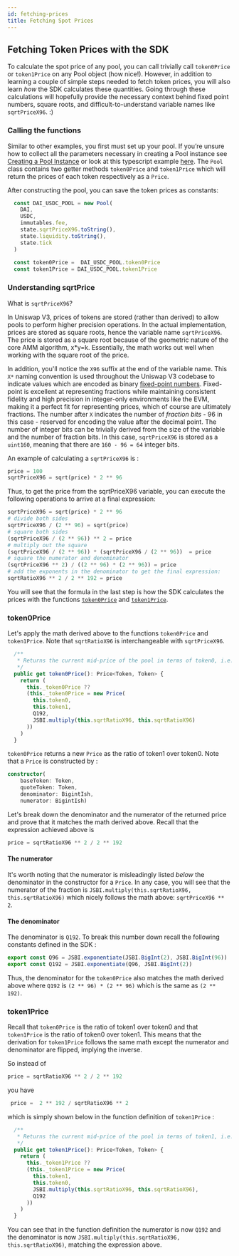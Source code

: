 ```yaml
---
id: fetching-prices
title: Fetching Spot Prices
---
```


## Fetching Token Prices with the SDK

To calculate the spot price of any pool, you can call trivially call `token0Price` or `token1Price` on any Pool object (how nice!). However, in addition to learning a couple of simple steps needed to fetch token prices, you will also learn *how* the SDK calculates these quantities. Going through these calculations will hopefully provide the necessary context behind fixed point numbers, square roots, and difficult-to-understand variable names like `sqrtPriceX96`. :)

### Calling the functions

Similar to other examples, you first must set up your pool. If you’re unsure how to collect all the parameters necessary in creating a Pool instance see [Creating a Pool Instance](https://docs.uniswap.org/sdk/guides/creating-a-pool) or look at this typescript example [here](https://github.com/Uniswap/uniswap-docs/blob/main/sdk-examples/AddAndRemoveLiquidity.tsx). The `Pool` class contains two getter methods `token0Price` and `token1Price` which will return the prices of each token respectively as a `Price`.

After constructing the pool, you can save the token prices as constants:

```typescript
  const DAI_USDC_POOL = new Pool(
    DAI,
    USDC,
    immutables.fee,
    state.sqrtPriceX96.toString(),
    state.liquidity.toString(),
    state.tick
  )
  
  const token0Price =  DAI_USDC_POOL.token0Price
  const token1Price = DAI_USDC_POOL.token1Price
```

### Understanding sqrtPrice

What is `sqrtPriceX96`?

In Uniswap V3, prices of tokens are stored (rather than derived) to allow pools to perform higher precision operations. In the actual implementation, prices are stored as square roots, hence the variable name `sqrtPriceX96`. The price is stored as a square root because of the geometric nature of the core AMM algorithm, x*y=k. Essentially, the math works out well when working with the square root of the price. 

In addition, you'll notice the `X96` suffix at the end of the variable name. This `X*` naming convention is used throughout the Uniswap V3 codebase to indicate values which are encoded as binary [fixed-point numbers](https://en.wikipedia.org/wiki/Fixed-point_arithmetic). Fixed-point is excellent at representing fractions while maintaining consistent fidelity and high precision in integer-only environments like the EVM, making it a perfect fit for representing prices, which of course are ultimately fractions. The number after `X` indicates the number of _fraction bits_ - 96 in this case - reserved for encoding the value after the decimal point. The number of integer bits can be trivially derived from the size of the variable and the number of fraction bits. In this case, `sqrtPriceX96` is stored as a `uint160`, meaning that there are `160 - 96 = 64` integer bits.

An example of calculating a  `sqrtPriceX96` is :

```python
price = 100
sqrtPriceX96 = sqrt(price) * 2 ** 96
```

Thus, to get the price from the sqrtPriceX96 variable, you can execute the following operations to arrive at a final expression:

```python
sqrtPriceX96 = sqrt(price) * 2 ** 96
# divide both sides
sqrtPriceX96 / (2 ** 96) = sqrt(price)
# square both sides
(sqrtPriceX96 / (2 ** 96)) ** 2 = price
# multiply out the square
(sqrtPriceX96 / (2 ** 96)) * (sqrtPriceX96 / (2 ** 96))  = price
# square the numerator and denominator
(sqrtPriceX96 ** 2) / ((2 ** 96) * (2 ** 96)) = price
# add the exponents in the denominator to get the final expression:
sqrtRatioX96 ** 2 / 2 ** 192 = price
```
You will see that the formula in the last step is how the SDK calculates the prices with the functions [`token0Price`](#token0price) and [`token1Price`](#token1price).


### token0Price

Let's apply the math derived above to the functions `token0Price` and `token1Price`. Note that `sqrtRatioX96` is interchangeable with `sqrtPriceX96`. 

```typescript
  /**
   * Returns the current mid-price of the pool in terms of token0, i.e. the ratio of token1 over token0
   */
  public get token0Price(): Price<Token, Token> {
    return (
      this._token0Price ??
      (this._token0Price = new Price(
        this.token0,
        this.token1,
        Q192,
        JSBI.multiply(this.sqrtRatioX96, this.sqrtRatioX96)
      ))
    )
  }
```

`token0Price` returns a new `Price` as the ratio of token1 over token0. Note that a `Price` is constructed by :

```typescript
constructor(
    baseToken: Token, 
    quoteToken: Token,
    denominator: BigintIsh, 
    numerator: BigintIsh)
```

Let's break down the denominator and the numerator of the returned price and prove that it matches the math derived above. Recall that the expression achieved above is 

```python
price = sqrtRatioX96 ** 2 / 2 ** 192
```

#### The numerator

It's worth noting that the numerator is misleadingly listed *below* the denominator in the constructor for a `Price`. In any case, you will see that the numerator of the fraction is `JSBI.multiply(this.sqrtRatioX96, this.sqrtRatioX96)` which nicely follows the math above: `sqrtPriceX96 ** 2`. 

#### The denominator

The denominator is `Q192`. To break this number down recall the following constants defined in the SDK :

```typescript
export const Q96 = JSBI.exponentiate(JSBI.BigInt(2), JSBI.BigInt(96))
export const Q192 = JSBI.exponentiate(Q96, JSBI.BigInt(2))
```
Thus, the denominator for the `token0Price` also matches the math derived above where `Q192` is `(2 ** 96) * (2 ** 96)` which is the same as `(2 ** 192)`.

### token1Price

Recall that `token0Price` is the ratio of token1 over token0 and that `token1Price` is the ratio of token0 over token1. This means that the derivation for `token1Price` follows the same math except the numerator and denominator are flipped, implying the inverse. 

So instead of 

```python
price = sqrtRatioX96 ** 2 / 2 ** 192
```
 you have
```python
 price =  2 ** 192 / sqrtRatioX96 ** 2
 ```
which is simply shown below in the function definition of `token1Price` :

```typescript
  /**
   * Returns the current mid-price of the pool in terms of token1, i.e. the ratio of token0 over token1
   */
  public get token1Price(): Price<Token, Token> {
    return (
      this._token1Price ??
      (this._token1Price = new Price(
        this.token1,
        this.token0,
        JSBI.multiply(this.sqrtRatioX96, this.sqrtRatioX96),
        Q192
      ))
    )
  }
  ```

 You can see that in the function definition the numerator is now `Q192` and the denominator is now `JSBI.multiply(this.sqrtRatioX96, this.sqrtRatioX96)`, matching the expression above.